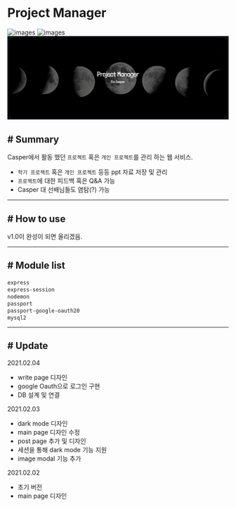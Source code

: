 # Project Manager

![images](https://img.shields.io/badge/npm-v6.14-brightgreen)
![images](https://img.shields.io/badge/node-v14.15-brightgreen)
![images](https://raw.githubusercontent.com/CASPER-REPSAC/project-manager/main/cover.png)

## # Summary

Casper에서 활동 했던 `프로젝트` 혹은 `개인 프로젝트`를 관리 하는 웹 서비스.

- `학기 프로젝트` 혹은 `개인 프로젝트` 등등 ppt 자료 저장 및 관리
- `프로젝트`에 대한 피드백 혹은 Q&A 가능
- Casper 대 선배님들도 염탐(?) 가능

---
## # How to use

v1.0이 완성이 되면 올리겠음.

---

## # Module list

```
express
express-session
nodemon
passport
passport-google-oauth20
mysql2
```

---

## # Update

2021.02.04
- write page 디자인
- google Oauth으로 로그인 구현
- DB 설계 및 연결


2021.02.03

- dark mode 디자인
- main page 디자인 수정
- post page 추가 및 디자인
- 세션을 통해 dark mode 기능 지원
- image modal 기능 추가

2021.02.02

- 초기 버전
- main page 디자인 